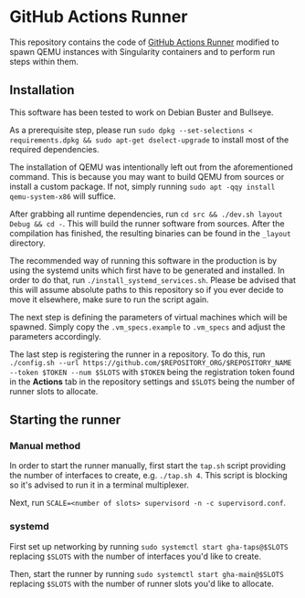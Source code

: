# GitHub Actions Runner

This repository contains the code of [GitHub Actions Runner](https://github.com/actions/runner.git) modified to spawn QEMU instances with Singularity containers and to perform run steps within them.

## Installation

This software has been tested to work on Debian Buster and Bullseye.

As a prerequisite step, please run `sudo dpkg --set-selections < requirements.dpkg && sudo apt-get dselect-upgrade` to install most of the required dependencies.

The installation of QEMU was intentionally left out from the aforementioned command.
This is because you may want to build QEMU from sources or install a custom package.
If not, simply running `sudo apt -qqy install qemu-system-x86` will suffice.

After grabbing all runtime dependencies, run `cd src && ./dev.sh layout Debug && cd -`.
This will build the runner software from sources.
After the compilation has finished, the resulting binaries can be found in the `_layout` directory.

The recommended way of running this software in the production is by using the systemd units which first have to be generated and installed.
In order to do that, run `./install_systemd_services.sh`.
Please be advised that this will assume absolute paths to this repository so if you ever decide to move it elsewhere, make sure to run the script again.

The next step is defining the parameters of virtual machines which will be spawned.
Simply copy the `.vm_specs.example` to `.vm_specs` and adjust the parameters accordingly.

The last step is registering the runner in a repository.
To do this, run `./config.sh --url https://github.com/$REPOSITORY_ORG/$REPOSITORY_NAME --token $TOKEN --num $SLOTS` with `$TOKEN` being the registration token found in the **Actions** tab in the repository settings and `$SLOTS` being the number of runner slots to allocate.

## Starting the runner

### Manual method

In order to start the runner manually, first start the `tap.sh` script providing the number of interfaces to create, e.g. `./tap.sh 4`.
This script is blocking so it's advised to run it in a terminal multiplexer.

Next, run `SCALE=<number of slots> supervisord -n -c supervisord.conf`.

### systemd

First set up networking by running `sudo systemctl start gha-taps@$SLOTS` replacing `$SLOTS` with the number of interfaces you'd like to create.

Then, start the runner by running `sudo systemctl start gha-main@$SLOTS` replacing `$SLOTS` with the number of runner slots you'd like to allocate.
